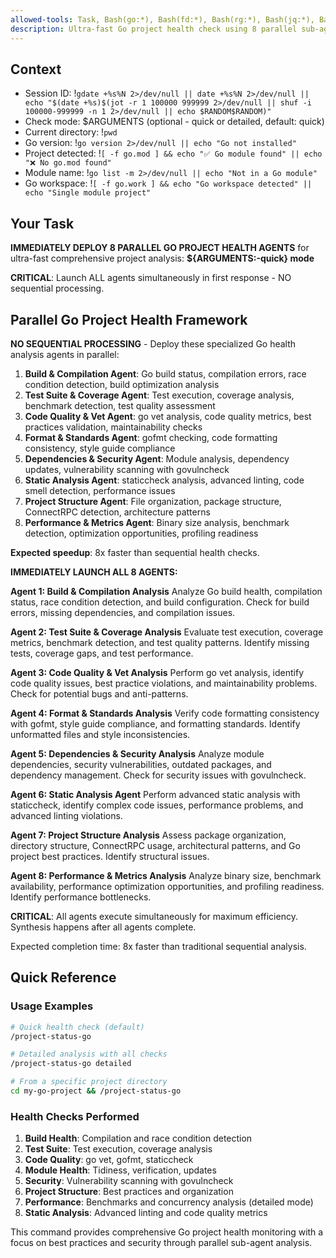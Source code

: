 ```yaml
---
allowed-tools: Task, Bash(go:*), Bash(fd:*), Bash(rg:*), Bash(jq:*), Bash(gdate:*), Bash(echo:*), Bash(which:*), Bash(eza:*), Bash(bat:*)
description: Ultra-fast Go project health check using 8 parallel sub-agents for comprehensive analysis
---
```


## Context

- Session ID: !`gdate +%s%N 2>/dev/null || date +%s%N 2>/dev/null || echo "$(date +%s)$(jot -r 1 100000 999999 2>/dev/null || shuf -i 100000-999999 -n 1 2>/dev/null || echo $RANDOM$RANDOM)"`
- Check mode: $ARGUMENTS (optional - quick or detailed, default: quick)
- Current directory: !`pwd`
- Go version: !`go version 2>/dev/null || echo "Go not installed"`
- Project detected: !`[ -f go.mod ] && echo "✅ Go module found" || echo "❌ No go.mod found"`
- Module name: !`go list -m 2>/dev/null || echo "Not in a Go module"`
- Go workspace: !`[ -f go.work ] && echo "Go workspace detected" || echo "Single module project"`

## Your Task

**IMMEDIATELY DEPLOY 8 PARALLEL GO PROJECT HEALTH AGENTS** for ultra-fast comprehensive project analysis: **${ARGUMENTS:-quick} mode**

**CRITICAL**: Launch ALL agents simultaneously in first response - NO sequential processing.

## Parallel Go Project Health Framework

**NO SEQUENTIAL PROCESSING** - Deploy these specialized Go health analysis agents in parallel:

1. **Build & Compilation Agent**: Go build status, compilation errors, race condition detection, build optimization analysis
2. **Test Suite & Coverage Agent**: Test execution, coverage analysis, benchmark detection, test quality assessment
3. **Code Quality & Vet Agent**: go vet analysis, code quality metrics, best practices validation, maintainability checks
4. **Format & Standards Agent**: gofmt checking, code formatting consistency, style guide compliance
5. **Dependencies & Security Agent**: Module analysis, dependency updates, vulnerability scanning with govulncheck
6. **Static Analysis Agent**: staticcheck analysis, advanced linting, code smell detection, performance issues
7. **Project Structure Agent**: File organization, package structure, ConnectRPC detection, architecture patterns
8. **Performance & Metrics Agent**: Binary size analysis, benchmark detection, optimization opportunities, profiling readiness

**Expected speedup**: 8x faster than sequential health checks.

**IMMEDIATELY LAUNCH ALL 8 AGENTS:**

**Agent 1: Build & Compilation Analysis**
Analyze Go build health, compilation status, race condition detection, and build configuration. Check for build errors, missing dependencies, and compilation issues.

**Agent 2: Test Suite & Coverage Analysis**
Evaluate test execution, coverage metrics, benchmark detection, and test quality patterns. Identify missing tests, coverage gaps, and test performance.

**Agent 3: Code Quality & Vet Analysis**
Perform go vet analysis, identify code quality issues, best practice violations, and maintainability problems. Check for potential bugs and anti-patterns.

**Agent 4: Format & Standards Analysis**
Verify code formatting consistency with gofmt, style guide compliance, and formatting standards. Identify unformatted files and style inconsistencies.

**Agent 5: Dependencies & Security Analysis**
Analyze module dependencies, security vulnerabilities, outdated packages, and dependency management. Check for security issues with govulncheck.

**Agent 6: Static Analysis Agent**
Perform advanced static analysis with staticcheck, identify complex code issues, performance problems, and advanced linting violations.

**Agent 7: Project Structure Analysis**
Assess package organization, directory structure, ConnectRPC usage, architectural patterns, and Go project best practices. Identify structural issues.

**Agent 8: Performance & Metrics Analysis**
Analyze binary size, benchmark availability, performance optimization opportunities, and profiling readiness. Identify performance bottlenecks.

**CRITICAL**: All agents execute simultaneously for maximum efficiency. Synthesis happens after all agents complete.

Expected completion time: 8x faster than traditional sequential analysis.

## Quick Reference

### Usage Examples

```bash
# Quick health check (default)
/project-status-go

# Detailed analysis with all checks
/project-status-go detailed

# From a specific project directory
cd my-go-project && /project-status-go
```

### Health Checks Performed

1. **Build Health**: Compilation and race condition detection
2. **Test Suite**: Test execution, coverage analysis
3. **Code Quality**: go vet, gofmt, staticcheck
4. **Module Health**: Tidiness, verification, updates
5. **Security**: Vulnerability scanning with govulncheck
6. **Project Structure**: Best practices and organization
7. **Performance**: Benchmarks and concurrency analysis (detailed mode)
8. **Static Analysis**: Advanced linting and code quality metrics

This command provides comprehensive Go project health monitoring with a focus on best practices and security through parallel sub-agent analysis.
